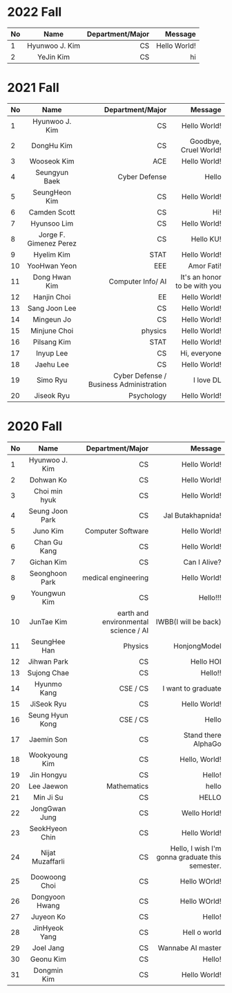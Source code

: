 2022 Fall
==
| No   |      Name      | Department/Major |      Message |
| ---- | :------------: | ---------------: | -----------: |
| 1    | Hyunwoo J. Kim |               CS | Hello World! |
| 2    | YeJin Kim |               CS | hi |

2021 Fall
==
| No   |      Name      | Department/Major |      Message |
| ---- | :------------: | ---------------: | -----------: |
| 1    | Hyunwoo J. Kim |               CS | Hello World! |
| 2   | DongHu Kim     | CS               | Goodbye, Cruel World! |
| 3   |   Wooseok Kim  |              ACE | Hello World! |
| 4   | Seungyun Baek  | Cyber Defense    | Hello          |
| 5   | SeungHeon Kim  | CS               | Hello World!  |
| 6   | Camden Scott   | CS               | Hi!          |
| 7   | Hyunsoo Lim    | CS               | Hello World! |
| 8    | Jorge F. Gimenez Perez |       CS | Hello KU!    |
| 9    | Hyelim Kim |               STAT | Hello World! |
| 10   | YooHwan Yeon | EEE | Amor Fati! |
| 11   | Dong Hwan Kim  | Computer Info/ AI| It's an honor to be with you |
| 12    | Hanjin Choi    |               EE | Hello World! | 
| 13    | Sang Joon Lee | CS             | Hello World! |
| 14   | Mingeun Jo     |   CS              | Hello World! |
| 15   |     Minjune Choi      | physics | Hello World! |
| 16    | Pilsang Kim    |               STAT | Hello World! |
| 17    | Inyup Lee    |               CS | Hi, everyone | 
| 18    | Jaehu Lee    | CS               | Hello World! | 
| 19    | Simo Ryu    | Cyber Defense / Business Administration | I love DL |
| 20    | Jiseok Ryu   | Psychology      | Hello World! |


2020 Fall
==
| No   |      Name      | Department/Major |      Message |
| ---- | :------------: | ---------------: | -----------: |
| 1    | Hyunwoo J. Kim |               CS | Hello World! |
| 2    |   Dohwan Ko    |               CS | Hello World! |
| 3    | Choi min hyuk  | CS               | Hello World! |
| 4    | Seung Joon Park| CS               | Jal Butakhapnida! |
| 5    |    Juno Kim    | Computer Software| Hello World!      |
| 6    | Chan Gu Kang   | CS               | Hello World!      |
| 7    |   Gichan Kim   |               CS | Can I Alive? |
| 8    | Seonghoon Park | medical engineering| Hello World!      |
| 9    | Youngwun Kim   | CS               | Hello!!!     |
| 10   | JunTae Kim     | earth and environmental science / AI| IWBB(I will be back) |
| 11   | SeungHee Han   |    Physics       | HonjongModel |
| 12   | Jihwan Park    | CS               | Hello HOI    |
| 13   | Sujong Chae    | CS               | Hello!!      |
| 14   | Hyunmo Kang    | CSE / CS         | I want to graduate |
| 15   | JiSeok Ryu     | CS               | Hello World! |
| 16   | Seung Hyun Kong| CSE / CS         | Hello        |
| 17   | Jaemin Son     | CS               | Stand there AlphaGo |
| 18   | Wookyoung Kim  | CS               | Hello, World! |
| 19   | Jin Hongyu     | CS               | Hello!        |
| 20   | Lee Jaewon     | Mathematics      | hello |
| 21   | Min Ji Su      | CS               | HELLO         |
| 22   | JongGwan Jung  | CS               | Wello Horld!  |
| 23   | SeokHyeon Chin | CS               | Hello World!  |
| 24   | Nijat Muzaffarli |       CS | Hello, I wish I'm gonna graduate this semester. |
| 25   | Doowoong Choi  | CS               | Hello WOrld!  |
| 26   | Dongyoon Hwang | CS               | Hello WOrld!  |
| 27   | Juyeon Ko      | CS               | Hello! |
| 28   | JinHyeok Yang  | CS               | Hell o world  |
| 29   | Joel Jang      | CS               | Wannabe AI master |
| 30   | Geonu Kim      | CS               | Hello!        |
| 31   |   Dongmin Kim  |               CS | Hello World! |
